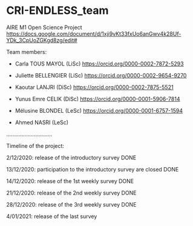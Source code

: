 # CRI-ENDLESS_team
AIRE M1 Open Science Project
https://docs.google.com/document/d/1xji9vKt33fxUo6anGwv4k28Uf-YDk_3CpUoZGKgd8zg/edit#


Team members: 

-  Carla TOUS MAYOL (LiSc) https://orcid.org/0000-0002-7872-5293

-  Juliette BELLENGIER (LiSc) https://orcid.org/0000-0002-9654-9270

-  Kaoutar LANJRI (DiSc) https://orcid.org/0000-0002-7875-5521

-  Yunus Emre CELIK (DiSc) https://orcid.org/0000-0001-5906-7814

-  Mélusine BLONDEL (LeSc) https://orcid.org/0000-0001-6757-1594 

-  Ahmed NASRI (LeSc)


..............................



Timeline of the project: 

2/12/2020: release of the introductory survey DONE 

13/12/2020: participation to the introductory survey are closed  DONE

14/12/2020: release of the 1st weekly survey  DONE

21/12/2020: release of the 2nd weekly survey DONE

28/12/2020: release of the 3rd weekly survey DONE 

4/01/2021: release of the last survey 
